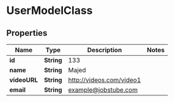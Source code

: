 
# UserModelClass

## Properties
Name | Type | Description | Notes
------------ | ------------- | ------------- | -------------
**id** | **String** | 133 | 
**name** | **String** | Majed | 
**videoURL** | **String** | http://videos.com/video1 | 
**email** | **String** | example@jobstube.com | 



